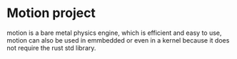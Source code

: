 # Motion project

motion is a bare metal physics engine, which is efficient and easy to use, motion can also be used in emmbedded or even in a kernel because it does not require the rust std library.
